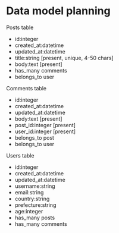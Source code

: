 # Data model planning

Posts table
- id:integer
- created_at:datetime
- updated_at:datetime
- title:string [present, unique, 4-50 chars]
- body:text [present]
- has_many comments
- belongs_to user

Comments table
- id:integer
- created_at:datetime
- updated_at:datetime
- body:text [present]
- post_id:integer [present]
- user_id:integer [present]
- belongs_to post
- belongs_to user

Users table
- id:integer
- created_at:datetime
- updated_at:datetime
- username:string
- email:string
- country:string
- prefecture:string
- age:integer
- has_many posts
- has_many comments